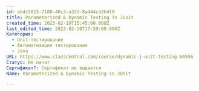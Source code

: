 ```yaml
---
id: abdc5815-7188-40c3-a32d-8a444cd2bdf8
title: Parameterized & Dynamic Testing in JUnit
created_time: 2023-02-19T15:45:00.000Z
last_edited_time: 2023-02-20T17:59:00.000Z
Категория:
  - Unit-тестирование
  - Автоматизация тестирования
  - Java
URL: https://www.classcentral.com/course/dynamic-j-unit-testing-64956
Статус: Не начат
Сертификат?: Сертификат не выдается
Name: Parameterized & Dynamic Testing in JUnit

---
```

